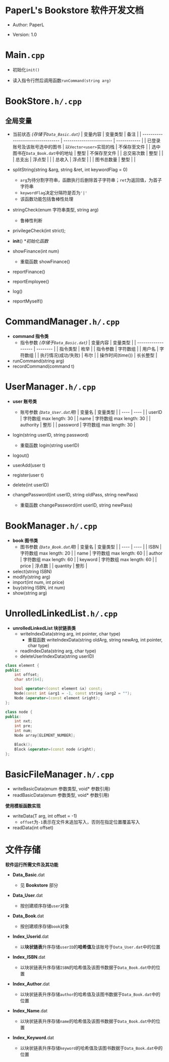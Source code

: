 # PaperL's Bookstore 软件开发文档

- Author: PaperL

- Version: 1.0



# Main`.cpp`

- 初始化`init()`

- 读入指令行然后调用函数`runCommand(string arg)`



# BookStore`.h/.cpp`

## 全局变量

- 当前状态	*(存储于`Data_Basic.dat`)*
    | 变量内容                          | 变量类型                 | 备注         |
    | --------------------------------- | ------------------------ | ------------ |
    | 已登录账号及该账号选中的图书      | 以`Vector<user>`实现的栈 | 不保存至文件 |
    | 选中图书在`Data_Book.dat`中的地址 | 整型                     | 不保存至文件 |
    | 总交易次数                        | 整型                     |              |
    | 总支出                            | 浮点型                   |              |
    | 总收入                            | 浮点型                   |              |
| 图书总数量                        | 整型                     |              |
    
- splitString(string &arg, string &ret, int keywordFlag = 0)
    - `arg`为待分割字符串，函数执行后删除首子字符串；`ret`为返回值，为首子字符串
    - `keywordFlag`决定分隔符是否为`'|'`
    - 该函数功能包括鲁棒性处理
- stringCheck(enum 字符串类型, string arg)
    
    - 鲁棒性判断
- privilegeCheck(int strict);
- **init**() **初始化函数*



- showFinance(int num)
    - 重载函数 showFinance()
- reportFinance()
- reportEmployee()
- log()
- reportMyself()



# CommandManager`.h/.cpp`

- **command 指令类**
  - 指令参数	*(存储于`Data_Basic.dat`)*
    | 变量内容            | 变量类型 |
    | ------------------- | -------- |
    | 指令类型            | 枚举     |
    | 指令参数            | 字符数组 |
    | 用户名              | 字符数组 |
    | 执行情况(成功/失败) | 布尔     |
    | 操作时间(time())    | 长长整型 |
- runCommand(string arg)
- recordCommand(command t)



# UserManager`.h/.cpp`

- **user 账号类**
    - 账号参数	*(`Data_User.dat`用)*
        | 变量名 | 变量类型 |
        | ---- | ---- |
        | userID | 字符数组 max length: 30 |
        | name | 字符数组 max length: 30 |
        | authority | 整形 |
        | password | 字符数组 max length: 30 |
- login(string userID, string password)
  
    - 重载函数 login(string userID)
- logout()
- userAdd(user t)
- register(user t)
- delete(int userID)
- changePassword(int userID, string oldPass, string newPass)
  
    - 重载函数 changePassword(int userID, string newPass)



# BookManager`.h/.cpp`

- **book 图书类**
    - 图书参数	*(`Data_Book.dat`用)*
        | 变量名 | 变量类型 |
        | ---- | ---- |
        | ISBN | 字符数组 max length: 20 |
        | name | 字符数组 max length: 60 |
	    | author | 字符数组 max length: 60 |
	    | keyword | 字符数组 max length: 60 |
	    | price | 浮点数 |
	    | quantity | 整形 |
- select(string ISBN)
- modify(string arg)
- import(int num, int price)
- buy(string ISBN, int num)
- show(string arg)



# UnrolledLinkedList`.h/.cpp`

- **unrolledLinkedList 块状链表类**
    - writeIndexData(string arg, int pointer, char type)
      - 重载函数 writeIndexData(string oldArg, string newArg, int pointer, char type)
    - readIndexData(string arg, char type)
    - deleteUserIndexData(string userID)

<!--注意此处仅列出了public函数，private中需要有string fileName, nextBlock函数, deleteBlock函数, mergeBlock函数, splitBlock函数, hash函数等-->

<!--以下为块状链表内建议的数据类型-->

```c++
class element {
public:
    int offset;
    char str[64];

    bool operator<(const element &x) const;
    Node(const int &arg1 = -1, const string &arg2 = "");
    Node &operator=(const element &right);
};

class node {
public:
    int nxt;
    int pre;
    int num;
    Node array[ELEMENT_NUMBER];

    Block();
    Block &operator=(const node &right);
};
```

# BasicFileManager`.h/.cpp`

- writeBasicData(enum 参数类型, void\* 参数引用)
- readBasicData(enum 参数类型, void\* 参数引用)

**使用模板函数实现**

- writeData(T arg, int offset = -1)
    - `offset`为`-1`表示在文件末追加写入，否则在指定位置覆盖写入
- readData(int offset)




# 文件存储

**软件运行所需文件及其功能**

- **Data_Basic**.dat
  - 见 **Bookstore** 部分
- **Data_User**.dat
  - 按创建顺序存储`user`对象
- **Data_Book**.dat
  - 按创建顺序存储`book`对象


- **Index_Userid**.dat
  - 以**块状链表**升序存储`userID`的**哈希值**及该账号于`Data_User.dat`中的位置
- **Index_ISBN**.dat
  - 以块状链表升序存储`ISBN`的哈希值及该图书数据于`Data_Book.dat`中的位置
- **Index_Author**.dat
  - 以块状链表升序存储`author`的哈希值及该图书数据于`Data_Book.dat`中的位置
- **Index_Name**.dat
  - 以块状链表升序存储`name`的哈希值及该图书数据于`Data_Book.dat`中的位置
- **Index_Keyword**.dat
  - 以块状链表升序存储`keyword`的哈希值及该图书数据于`Data_Book.dat`中的位置

